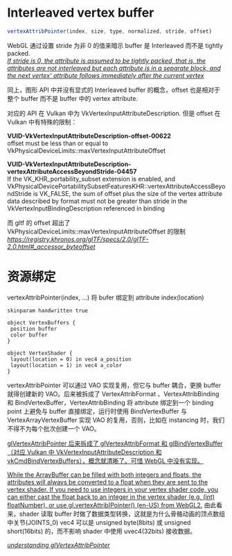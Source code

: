 # Interleaved vertex buffer
```js
vertexAttribPointer(index, size, type, normalized, stride, offset)
```
WebGL 通过设置 stride 为非 0 的值来暗示 buffer 是 Interleaved 而不是 tightly packed.  
*[If stride is 0, the attribute is assumed to be tightly packed, that is, the attributes are not interleaved but each attribute is in a separate block, and the next vertex' attribute follows immediately after the current vertex](https://developer.mozilla.org/en-US/docs/Web/API/WebGLRenderingContext/vertexAttribPointer)*

同上，图形 API 中并没有显式的 Interleaved buffer 的概念，offset 也是相对于整个 buffer 而不是 buffer 中的 vertex attribute.

对应的 API 在 Vulkan 中为 VkVertexInputAttributeDescription. 但是 offset 在 Vulkan 中有特殊的限制：

**VUID-VkVertexInputAttributeDescription-offset-00622**  
offset must be less than or equal to VkPhysicalDeviceLimits::maxVertexInputAttributeOffset

**VUID-VkVertexInputAttributeDescription-vertexAttributeAccessBeyondStride-04457**  
If the VK_KHR_portability_subset extension is enabled, and VkPhysicalDevicePortabilitySubsetFeaturesKHR::vertexAttributeAccessBeyondStride is VK_FALSE, the sum of offset plus the size of the vertex attribute data described by format must not be greater than stride in the VkVertexInputBindingDescription referenced in binding

而 gltf 的 offset 超出了 VkPhysicalDeviceLimits::maxVertexInputAttributeOffset 的限制 *<https://registry.khronos.org/glTF/specs/2.0/glTF-2.0.html#_accessor_byteoffset>*

# 资源绑定
vertexAttribPointer(index, ...) 将 bufer 绑定到 attribute index(location)
```plantuml
skinparam handwritten true

object VertexBuffers {
 position buffer
 color buffer
}

object VertexShader {
 layout(location = 0) in vec4 a_position
 layout(location = 1) in vec4 a_color
}
```
vertexAttribPointer 可以通过 VAO 实现复用，但它与 buffer 耦合，更换 buffer 就得创建新的 VAO。后来被拆成了 VertexAttribFormat 、VertexAttribBinding 和 BindVertexBuffer，VertexAttribBinding 将 attribute 绑定到一个 binding point 上避免与 buffer 直接绑定，运行时使用 BindVertexBuffer 与 VertexArrayVertexBuffer 实现 VAO 的复用，否则，比如在 instancing 时，我们不得不为每个批次创建一个 VAO。

[glVertexAttribPointer 后来拆成了 glVertexAttribFormat 和 glBindVertexBuffer （对应 Vulkan 中 VkVertexInputAttributeDescription 和 vkCmdBindVertexBuffers），概念就清晰了。可惜 WebGL 中没有实现。](https://stackoverflow.com/questions/37972229/glvertexattribpointer-and-glvertexattribformat-whats-the-difference)

[While the ArrayBuffer can be filled with both integers and floats, the attributes will always be converted to a float when they are sent to the vertex shader. If you need to use integers in your vertex shader code, you can either cast the float back to an integer in the vertex shader (e.g. (int) floatNumber), or use gl.vertexAttribIPointer() (en-US) from WebGL2.](https://developer.mozilla.org/zh-CN/docs/Web/API/WebGLRenderingContext/vertexAttribPointer#integer_attributes) 由此看来，shader 读取 buffer 时做了数据类型转换，这就是为什么骨骼动画的顶点数组中关节(JOINTS_0) vec4 可以是 unsigned byte(8bits) 或 unsigned short(16bits) 的，而不影响 shader 中使用 uvec4(32bits) 接收数据。

*[understanding glVertexAttribPointer](https://stackoverflow.com/questions/24876647/understanding-glvertexattribpointer)*